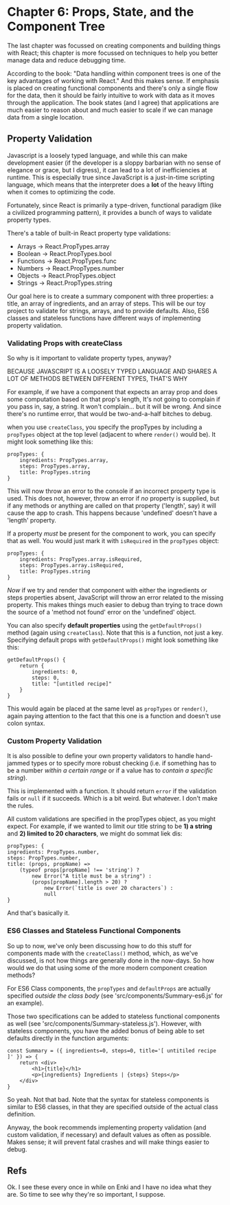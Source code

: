 # Chapter 6: Props, State, and the Component Tree
The last chapter was focussed on creating components and building things with React; this chapter is more focussed on techniques to help you better manage data and reduce debugging time.

According to the book: "Data handling within component trees is one of the key advantages of working with React." And this makes sense. If emphasis is placed on creating functional components and there's only a single flow for the data, then it should be fairly intuitive to work with data as it moves through the application. The book states (and I agree) that applications are much easier to reason about and much easier to scale if we can manage data from a single location.

## Property Validation
Javascript is a loosely typed language, and while this can make development easier (if the developer is a sloppy barbarian with no sense of elegance or grace, but I digress), it can lead to a lot of inefficiencies at runtime. This is especially true since JavaScript is a just-in-time scripting language, which means that the interpreter does a **lot** of the heavy lifting when it comes to optimizing the code.

Fortunately, since React is primarily a type-driven, functional paradigm (like a civilized programming pattern), it provides a bunch of ways to validate property types.

There's a table of built-in React property type validations:
- Arrays    ->      React.PropTypes.array
- Boolean   ->      React.PropTypes.bool
- Functions ->      React.PropTypes.func
- Numbers   ->      React.PropTypes.number
- Objects   ->      React.PropTypes.object
- Strings   ->      React.PropTypes.string

Our goal here is to create a summary component with three properties: a title, an array of ingredients, and an array of steps. This will be our toy project to validate for strings, arrays, and to provide defaults. Also, ES6 classes and stateless functions have different ways of implementing property validation.

### Validating Props with createClass
So why is it important to validate property types, anyway?

BECAUSE JAVASCRIPT IS A LOOSELY TYPED LANGUAGE AND SHARES A LOT OF METHODS BETWEEN DIFFERENT TYPES, THAT'S WHY

For example, if we have a component that expects an array prop and does some computation based on that prop's length, It's not going to complain if you pass in, say, a string. It won't complain... but it will be wrong. And since there's no runtime error, that would be two-and-a-half bitches to debug.

when you use <code>createClass</code>, you specify the propTypes by including a <code>propTypes</code> object at the top level (adjacent to where <code>render()</code> would be). It might look something like this:

    propTypes: {
        ingredients: PropTypes.array,
        steps: PropTypes.array,
        title: PropTypes.string
    }

This will now throw an error to the console if an incorrect property type is used. This does not, however, throw an error if *no* property is supplied, but if any methods or anything are called on that property ('length', say) it will cause the app to crash. This happens because 'undefined' doesn't have a 'length' property.

If a property *must* be present for the component to work, you can specify that as well. You would just mark it with <code>isRequired</code> in the <code>propTypes</code> object:

    propTypes: {
        ingredients: PropTypes.array.isRequired,
        steps: PropTypes.array.isRequired,
        title: PropTypes.string
    }

*Now* if we try and render that component with either the ingredients or steps properties absent, JavaScript will throw an error related to the missing property. This makes things much easier to debug than trying to trace down the source of a 'method not found' error on the 'undefined' object.

You can also specify **default properties** using the <code>getDefaultProps()</code> method (again using <code>createClass</code>). Note that this is a function, not just a key. Specifying default props with <code>getDefaultProps()</code> might look something like this:

    getDefaultProps() {
        return {
            ingredients: 0,
            steps: 0,
            title: "[untitled recipe]"
        }
    }

This would again be placed at the same level as <code>propTypes</code> or <code>render()</code>, again paying attention to the fact that this one is a function and doesn't use colon syntax.

### Custom Property Validation
It is also possible to define your own property validators to handle hand-jammed types or to specify more robust checking (i.e. if something has to be a number *within a certain range* or if a value has to *contain a specific string*).

This is implemented with a function. It should return <code>error</code> if the validation fails or <code>null</code> if it succeeds. Which is a bit weird. But whatever. I don't make the rules.

All custom validations are specified in the propTypes object, as you might expect. For example, if we wanted to limit our title string to be **1) a string** and **2) limited to 20 characters**, we might do sommat liek dis:

    propTypes: {
    ingredients: PropTypes.number,
    steps: PropTypes.number,
    title: (props, propName) => 
        (typeof props[propName] !== 'string') ?
            new Error("A title must be a string") : 
            (props[propName].length > 20) ?
                new Error(`title is over 20 characters`) :
                null
    }

And that's basically it.

### ES6 Classes and Stateless Functional Components
So up to now, we've only been discussing how to do this stuff for components made with the <code>createClass()</code> method, which, as we've discussed, is not how things are generally done in the now-days. So how would we do that using some of the more modern component creation methods?

For ES6 Class components, the <code>propTypes</code> and <code>defaultProps</code> are actually specified *outside the class body* (see 'src/components/Summary-es6.js' for an example).

Those two specifications can be added to stateless functional components as well (see 'src/components/Summary-stateless.js'). However, with stateless components, you have the added bonus of being able to set defaults directly in the function arguments:

    const Summary = ({ ingredients=0, steps=0, title='[ untitiled recipe ]' }) => {
        return <div>
            <h1>{title}</h1>
            <p>{ingredients} Ingredients | {steps} Steps</p>
        </div>
    }

So yeah. Not that bad. Note that the syntax for stateless components is similar to ES6 classes, in that they are specified outside of the actual class definition.

Anyway, the book recommends implementing property validation (and custom validation, if necessary) and default values as often as possible. Makes sense; it will prevent fatal crashes and will make things easier to debug.

## Refs
Ok. I see these every once in while on Enki and I have no idea what they are. So time to see why they're so important, I suppose.


